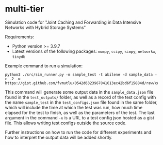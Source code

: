 # multi-tier
Simulation code for "Joint Caching and Forwarding in Data Intensive Networks with Hybrid Storage Systems"

Requirements:
- Python version >= 3.9.7
- Latest versions of the following packages: `numpy`, `scipy`, `simpy`, `networkx`, `tinydb`

Example command to run a simulation:
```
python3 ./src/sim_runner.py -n sample_test -t abilene -d sample_data -c -2 -u https://gist.github.com/fvmutlu/0542d6323967041613ec42bd6f15884d/raw/cd054ad05b55cbb1d95356782267e16bdf34f301/sample_config.json
```

This command will generate some output data in the `sample_data.json` file found in the `test_outputs/` folder, as well as a record of the test config with the name `sample_test` in the `test_configs.json` file found in the same folder, which will include the time at which the test was run, how much time elapsed for the test to finish, as well as the parameters of the test.
The last argument in the command `-u` is a URL to a test config json hosted as a gist file. This allows writing test configs outside the source code.

Further instructions on how to run the code for different experiments and how to interpret the output data will be added shortly.
